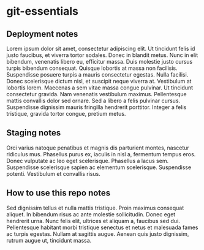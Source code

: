 # git-essentials

## Deployment notes
Lorem ipsum dolor sit amet, consectetur adipiscing elit. Ut tincidunt felis id justo faucibus, et viverra tortor sodales. Donec in blandit metus. Nunc in elit bibendum, venenatis libero eu, efficitur massa. Duis molestie justo cursus turpis bibendum consequat. Quisque lobortis at massa non facilisis. Suspendisse posuere turpis a mauris consectetur egestas. Nulla facilisi. Donec scelerisque dictum nisl, et suscipit neque viverra at. Vestibulum at lobortis lorem. Maecenas a sem vitae massa congue pulvinar. Ut tincidunt consectetur gravida. Nam venenatis vestibulum maximus. Pellentesque mattis convallis dolor sed ornare. Sed a libero a felis pulvinar cursus. Suspendisse dignissim mauris fringilla hendrerit porttitor. Integer a felis tristique, gravida tortor congue, pretium metus.

## Staging notes
Orci varius natoque penatibus et magnis dis parturient montes, nascetur ridiculus mus. Phasellus purus ex, iaculis in nisl a, fermentum tempus eros. Donec vulputate ac leo eget scelerisque. Phasellus a lacus sem. Suspendisse scelerisque sapien ac elementum scelerisque. Suspendisse potenti. Vestibulum et convallis risus.

## How to use this repo notes
Sed dignissim tellus et nulla mattis tristique. Proin maximus consequat aliquet. In bibendum risus ac ante molestie sollicitudin. Donec eget hendrerit urna. Nunc felis elit, ultrices et aliquam a, faucibus sed dui. Pellentesque habitant morbi tristique senectus et netus et malesuada fames ac turpis egestas. Nullam at sagittis augue. Aenean quis justo dignissim, rutrum augue ut, tincidunt massa.
